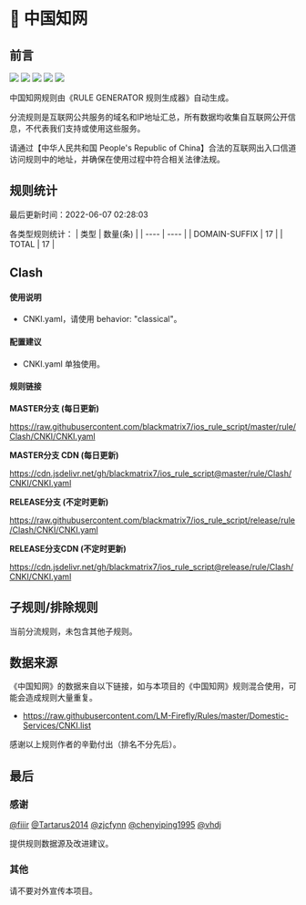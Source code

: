 # 🧸 中国知网

## 前言

![](https://shields.io/badge/-移除重复规则-ff69b4) ![](https://shields.io/badge/-DOMAIN与DOMAIN--SUFFIX合并-green) ![](https://shields.io/badge/-DOMAIN--SUFFIX间合并-critical) ![](https://shields.io/badge/-DOMAIN--SUFFIX与DOMAIN--KEYWORD合并-blue) ![](https://shields.io/badge/-IP--CIDR(6)合并-blueviolet) 

中国知网规则由《RULE GENERATOR 规则生成器》自动生成。

分流规则是互联网公共服务的域名和IP地址汇总，所有数据均收集自互联网公开信息，不代表我们支持或使用这些服务。

请通过【中华人民共和国 People's Republic of China】合法的互联网出入口信道访问规则中的地址，并确保在使用过程中符合相关法律法规。

## 规则统计

最后更新时间：2022-06-07 02:28:03

各类型规则统计：
| 类型 | 数量(条)  | 
| ---- | ----  |
| DOMAIN-SUFFIX | 17  | 
| TOTAL | 17  | 


## Clash 

#### 使用说明
- CNKI.yaml，请使用 behavior: "classical"。

#### 配置建议
- CNKI.yaml 单独使用。

#### 规则链接
**MASTER分支 (每日更新)**

https://raw.githubusercontent.com/blackmatrix7/ios_rule_script/master/rule/Clash/CNKI/CNKI.yaml

**MASTER分支 CDN (每日更新)**

https://cdn.jsdelivr.net/gh/blackmatrix7/ios_rule_script@master/rule/Clash/CNKI/CNKI.yaml

**RELEASE分支 (不定时更新)**

https://raw.githubusercontent.com/blackmatrix7/ios_rule_script/release/rule/Clash/CNKI/CNKI.yaml

**RELEASE分支CDN (不定时更新)**

https://cdn.jsdelivr.net/gh/blackmatrix7/ios_rule_script@release/rule/Clash/CNKI/CNKI.yaml

## 子规则/排除规则


当前分流规则，未包含其他子规则。

## 数据来源

《中国知网》的数据来自以下链接，如与本项目的《中国知网》规则混合使用，可能会造成规则大量重复。

- https://raw.githubusercontent.com/LM-Firefly/Rules/master/Domestic-Services/CNKI.list


感谢以上规则作者的辛勤付出（排名不分先后）。

## 最后

### 感谢

[@fiiir](https://github.com/fiiir) [@Tartarus2014](https://github.com/Tartarus2014) [@zjcfynn](https://github.com/zjcfynn) [@chenyiping1995](https://github.com/chenyiping1995) [@vhdj](https://github.com/vhdj)

提供规则数据源及改进建议。

### 其他

请不要对外宣传本项目。